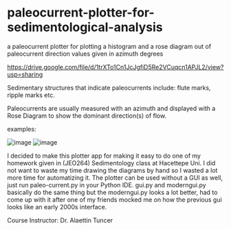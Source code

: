 # paleocurrent-plotter-for-sedimentological-analysis
a paleocurrent plotter for plotting a histogram and a rose diagram out of paleocurrent direction values given in azimuth degrees

https://drive.google.com/file/d/1trXTo1Cn1JcJgfiD5Re2VCuqcn1APJL2/view?usp=sharing

Sedimentary structures that indicate paleocurrents include: flute marks, ripple marks etc.

Paleocurrents are usually measured with an azimuth and displayed with a Rose Diagram to show the dominant direction(s) of flow.

examples: 

![image](https://github.com/altarcag/paleocurrent-plotter-for-sedimentological-analysis/assets/26670231/975b89ab-4ea9-4759-a7fc-2d18d5200ca3)
![image](https://github.com/altarcag/paleocurrent-plotter-for-sedimentological-analysis/assets/26670231/cb6fa16d-58d4-4e84-a5b6-548dfbbcc1c9)


I decided to make this plotter app for making it easy to do one of my homework given in (JEO264) Sedimentology class at Hacettepe Uni. I did not want to waste my time drawing the diagrams by hand so I wasted a lot more time for automatizing it.
The plotter can be used without a GUI as well, just run paleo-current.py in your Python IDE. gui.py and moderngui.py basically do the same thing but the moderngui.py looks a lot better, had to come up with it after one of my friends mocked me on how the previous gui looks like an early 2000s interface.

Course Instructor: Dr. Alaettin Tuncer
